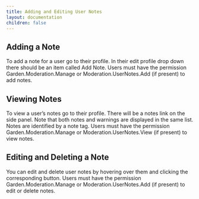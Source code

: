 ```yaml
---
title: Adding and Editing User Notes
layout: documentation
children: false
---
```


## Adding a Note

To add a note for a user go to their profile. In their edit profile drop down there should be an item called Add Note. Users must have the permission Garden.Moderation.Manage or Moderation.UserNotes.Add (if present) to add notes.

## Viewing Notes

To view a user’s notes go to their profile. There will be a notes link on the side panel. Note that both notes and warnings are displayed in the same list. Notes are identified by a note tag. Users must have the permission Garden.Moderation.Manage or Moderation.UserNotes.View (if present) to view notes.

## Editing and Deleting a Note

You can edit and delete user notes by hovering over them and clicking the corresponding button. Users must have the permission Garden.Moderation.Manage or Moderation.UserNotes.Add (if present) to edit or delete notes.

